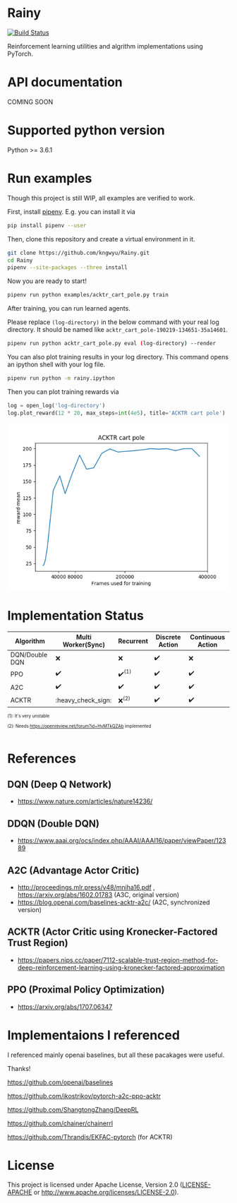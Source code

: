# Rainy
[![Build Status](https://travis-ci.org/kngwyu/Rainy.svg?branch=master)](https://travis-ci.org/kngwyu/Rainy)

Reinforcement learning utilities and algrithm implementations using PyTorch.

# API documentation
COMING SOON

# Supported python version
Python >= 3.6.1

# Run examples
Though this project is still WIP, all examples are verified to work.

First, install [pipenv](https://pipenv.readthedocs.io/en/latest/).
E.g. you can install it via
``` bash
pip install pipenv --user
```

Then, clone this repository and create a virtual environment in it.
```bash
git clone https://github.com/kngwyu/Rainy.git
cd Rainy
pipenv --site-packages --three install
```

Now you are ready to start!

```bash
pipenv run python examples/acktr_cart_pole.py train
```

After training, you can run learned agents.

Please replace `(log-directory)` in the below command with your real log directory.
It should be named like `acktr_cart_pole-190219-134651-35a14601`.
``` bash
pipenv run python acktr_cart_pole.py eval (log-directory) --render
```

You can also plot training results in your log directory.
This command opens an ipython shell with your log file.
``` bash
pipenv run python -m rainy.ipython
```
Then you can plot training rewards via
```python
log = open_log('log-directory')
log.plot_reward(12 * 20, max_steps=int(4e5), title='ACKTR cart pole')
```
![ACKTR cart pole](./pictures/acktr-cart-pole.png)

# Implementation Status

|**Algorithm** |**Multi Worker(Sync)**|**Recurrent**                   |**Discrete Action** |**Continuous Action**|
| ------------ | -------------------- | ------------------------------ | ------------------ | ------------------- |
|DQN/Double DQN|:x:                   |:x:                             |:heavy_check_mark:  |:x:                  |
|PPO           |:heavy_check_mark:    |:heavy_check_mark:<sup>(1)</sup>|:heavy_check_mark:  |:heavy_check_mark:   |
|A2C           |:heavy_check_mark:    |:heavy_check_mark:              |:heavy_check_mark:  |:heavy_check_mark:   |
|ACKTR         |:heavy_check_sign:    |:x:<sup>(2)</sup>               |:heavy_check_mark:  |:heavy_check_mark:   |

<sup><sup>(1): It's very unstable </sup></sup><br>
<sup><sup>(2): Needs https://openreview.net/forum?id=HyMTkQZAb implemented </sup></sup><br>

# References

## DQN (Deep Q Network)
- https://www.nature.com/articles/nature14236/

## DDQN (Double DQN)
- https://www.aaai.org/ocs/index.php/AAAI/AAAI16/paper/viewPaper/12389

## A2C (Advantage Actor Critic)
- http://proceedings.mlr.press/v48/mniha16.pdf , https://arxiv.org/abs/1602.01783 (A3C, original version)
- https://blog.openai.com/baselines-acktr-a2c/ (A2C, synchronized version)

## ACKTR (Actor Critic using Kronecker-Factored Trust Region)
- https://papers.nips.cc/paper/7112-scalable-trust-region-method-for-deep-reinforcement-learning-using-kronecker-factored-approximation

## PPO (Proximal Policy Optimization)
- https://arxiv.org/abs/1707.06347

# Implementaions I referenced
I referenced mainly openai baselines, but all these pacakages were useful.

Thanks!

https://github.com/openai/baselines

https://github.com/ikostrikov/pytorch-a2c-ppo-acktr

https://github.com/ShangtongZhang/DeepRL

https://github.com/chainer/chainerrl

https://github.com/Thrandis/EKFAC-pytorch (for ACKTR)

# License
This project is licensed under Apache License, Version 2.0
([LICENSE-APACHE](LICENSE) or http://www.apache.org/licenses/LICENSE-2.0).


